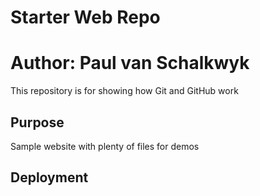 # Starter Web Repo
# Author:  Paul van Schalkwyk

This repository is for showing how Git and GitHub work

## Purpose

Sample website with plenty of files for demos

## Deployment
